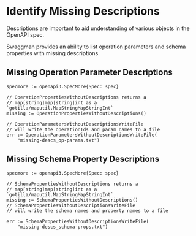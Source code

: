 # Identify Missing Descriptions

Descriptions are important to aid understanding of various objects in the OpenAPI spec.

Swaggman provides an ability to list operation parameters and schema properties with missing descriptions.

## Missing Operation Parameter Descriptions

```golang
specmore := openapi3.SpecMore{Spec: spec}

// OperationPropertiesWithoutDescriptions returns a
// map[string]map[string]int as a `gotilla/maputil.MapStringMapStringInt`
missing := OperationPropertiesWithoutDescriptions()

// OperationParametersWithoutDescriptionsWriteFile
// will write the operationIds and param names to a file
err := OperationParametersWithoutDescriptionsWriteFile(
    "missing-descs_op-params.txt")
```

## Missing Schema Property Descriptions

```golang
specmore := openapi3.SpecMore{Spec: spec}

// SchemaPropertiesWithoutDescriptions returns a
// map[string]map[string]int as a `gotilla/maputil.MapStringMapStringInt`
missing := SchemaPropertiesWithoutDescriptions()
// SchemaPropertiesWithoutDescriptionsWriteFile
// will write the schema names and property names to a file

err := SchemaPropertiesWithoutDescriptionsWriteFile(
    "missing-descs_schema-props.txt")
```